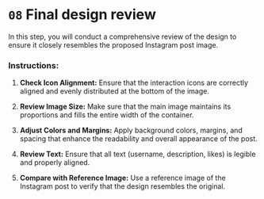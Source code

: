 # `08` Final design review

In this step, you will conduct a comprehensive review of the design to ensure it closely resembles the proposed Instagram post image.

### Instructions:

1. **Check Icon Alignment:** Ensure that the interaction icons are correctly aligned and evenly distributed at the bottom of the image.

2. **Review Image Size:** Make sure that the main image maintains its proportions and fills the entire width of the container.

3. **Adjust Colors and Margins:** Apply background colors, margins, and spacing that enhance the readability and overall appearance of the post.

4. **Review Text:** Ensure that all text (username, description, likes) is legible and properly aligned.

5. **Compare with Reference Image:** Use a reference image of the Instagram post to verify that the design resembles the original.
